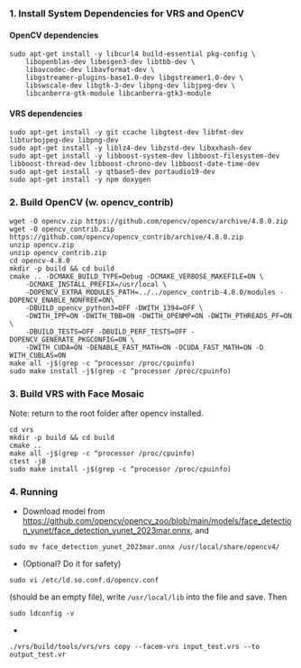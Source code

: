 ### 1. Install System Dependencies for VRS and OpenCV

#### OpenCV dependencies
```
sudo apt-get install -y libcurl4 build-essential pkg-config \
    libopenblas-dev libeigen3-dev libtbb-dev \
    libavcodec-dev libavformat-dev \
    libgstreamer-plugins-base1.0-dev libgstreamer1.0-dev \
    libswscale-dev libgtk-3-dev libpng-dev libjpeg-dev \
    libcanberra-gtk-module libcanberra-gtk3-module
```

#### VRS dependencies
```
sudo apt-get install -y git ccache libgtest-dev libfmt-dev libturbojpeg-dev libpng-dev
sudo apt-get install -y liblz4-dev libzstd-dev libxxhash-dev
sudo apt-get install -y libboost-system-dev libboost-filesystem-dev libboost-thread-dev libboost-chrono-dev libboost-date-time-dev
sudo apt-get install -y qtbase5-dev portaudio19-dev
sudo apt-get install -y npm doxygen
```

### 2. Build OpenCV (w. opencv_contrib)
```
wget -O opencv.zip https://github.com/opencv/opencv/archive/4.8.0.zip
wget -O opencv_contrib.zip https://github.com/opencv/opencv_contrib/archive/4.8.0.zip
unzip opencv.zip
unzip opencv_contrib.zip
cd opencv-4.8.0
mkdir -p build && cd build
cmake .. -DCMAKE_BUILD_TYPE=Debug -DCMAKE_VERBOSE_MAKEFILE=ON \
	-DCMAKE_INSTALL_PREFIX=/usr/local \
	-DOPENCV_EXTRA_MODULES_PATH=../../opencv_contrib-4.8.0/modules -DOPENCV_ENABLE_NONFREE=ON\
	-DBUILD_opencv_python3=OFF -DWITH_1394=OFF \
	-DWITH_IPP=ON -DWITH_TBB=ON -DWITH_OPENMP=ON -DWITH_PTHREADS_PF=ON \
	-DBUILD_TESTS=OFF -DBUILD_PERF_TESTS=OFF -DOPENCV_GENERATE_PKGCONFIG=ON \
	-DWITH_CUDA=ON -DENABLE_FAST_MATH=ON -DCUDA_FAST_MATH=ON -D WITH_CUBLAS=ON
make all -j$(grep -c ^processor /proc/cpuinfo)
sudo make install -j$(grep -c ^processor /proc/cpuinfo)
```

### 3. Build VRS with Face Mosaic
Note: return to the root folder after opencv installed.

```
cd vrs
mkdir -p build && cd build
cmake ..
make all -j$(grep -c ^processor /proc/cpuinfo)
ctest -j8
sudo make install -j$(grep -c ^processor /proc/cpuinfo)
```

### 4. Running

- Download model from https://github.com/opencv/opencv_zoo/blob/main/models/face_detection_yunet/face_detection_yunet_2023mar.onnx, and 

```
sudo mv face_detection_yunet_2023mar.onnx /usr/local/share/opencv4/
```

- (Optional? Do it for safety)
```
sudo vi /etc/ld.so.conf.d/opencv.conf
``` 
(should be an empty file), write ```/usr/local/lib``` into the file and save. Then 
```
sudo ldconfig -v
```

- 
```
./vrs/build/tools/vrs/vrs copy --facem-vrs input_test.vrs --to output_test.vr
```
